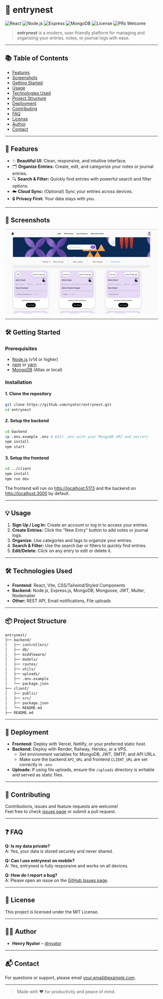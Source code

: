 # 📝 entrynest

![React](https://img.shields.io/badge/React-20232A?style=for-the-badge&logo=react&logoColor=61DAFB)
![Node.js](https://img.shields.io/badge/Node.js-339933?style=for-the-badge&logo=nodedotjs&logoColor=white)
![Express](https://img.shields.io/badge/Express.js-000000?style=for-the-badge&logo=express&logoColor=white)
![MongoDB](https://img.shields.io/badge/MongoDB-4EA94B?style=for-the-badge&logo=mongodb&logoColor=white)
![License](https://img.shields.io/badge/license-MIT-blue.svg?style=for-the-badge)
![PRs Welcome](https://img.shields.io/badge/PRs-welcome-brightgreen.svg?style=for-the-badge)

> **entrynest** is a modern, user-friendly platform for managing and organizing your entries, notes, or journal logs with ease.

---

## 📚 Table of Contents

- [Features](#-features)
- [Screenshots](#-screenshots)
- [Getting Started](#-getting-started)
- [Usage](#-usage)
- [Technologies Used](#-technologies-used)
- [Project Structure](#-project-structure)
- [Deployment](#-deployment)
- [Contributing](#-contributing)
- [FAQ](#-faq)
- [License](#-license)
- [Author](#-author)
- [Contact](#contact)

---

## 🚀 Features

- ✨ **Beautiful UI:** Clean, responsive, and intuitive interface.
- 🗂️ **Organize Entries:** Create, edit, and categorize your notes or journal entries.
- 🔍 **Search & Filter:** Quickly find entries with powerful search and filter options.
- ☁️ **Cloud Sync:** (Optional) Sync your entries across devices.
- 🔒 **Privacy First:** Your data stays with you.

---

## 📸 Screenshots

<!-- Add your screenshots here -->
<p align="center">
  <img src="docs/screenshot1.png" width="600" alt="entrynest screenshot 1"/>
</p>

---

## 🛠️ Getting Started

### Prerequisites

- [Node.js](https://nodejs.org/) (v14 or higher)
- [npm](https://www.npmjs.com/) or [yarn](https://yarnpkg.com/)
- [MongoDB](https://www.mongodb.com/) (Atlas or local)

### Installation

#### 1. Clone the repository

```bash
git clone https://github.com/nyator/entrynest.git
cd entrynest
```

#### 2. Setup the backend

```bash
cd backend
cp .env.example .env # Edit .env with your MongoDB URI and secrets
npm install
npm start
```

#### 3. Setup the frontend

```bash
cd ../client
npm install
npm run dev
```

The frontend will run on [http://localhost:5173](http://localhost:5173) and the backend on [http://localhost:3000](http://localhost:3000) by default.

---

## 💡 Usage

1. **Sign Up / Log In:** Create an account or log in to access your entries.
2. **Create Entries:** Click the "New Entry" button to add notes or journal logs.
3. **Organize:** Use categories and tags to organize your entries.
4. **Search & Filter:** Use the search bar or filters to quickly find entries.
5. **Edit/Delete:** Click on any entry to edit or delete it.

---

## 🛠️ Technologies Used

- **Frontend:** React, Vite, CSS/Tailwind/Styled Components
- **Backend:** Node.js, Express.js, MongoDB, Mongoose, JWT, Multer, Nodemailer
- **Other:** REST API, Email notifications, File uploads

---

## 📦 Project Structure

```
entrynest/
├── backend/
│   ├── controllers/
│   ├── db/
│   ├── middleware/
│   ├── models/
│   ├── routes/
│   ├── utils/
│   ├── uploads/
│   ├── .env.example
│   └── package.json
├── client/
│   ├── public/
│   ├── src/
│   ├── package.json
│   └── README.md
├── README.md
```

---

## 🚀 Deployment

- **Frontend:** Deploy with Vercel, Netlify, or your preferred static host.
- **Backend:** Deploy with Render, Railway, Heroku, or a VPS.  
  - Set environment variables for MongoDB, JWT, SMTP, and API URLs.
  - Make sure the backend `API_URL` and frontend `CLIENT_URL` are set correctly in `.env`.
- **Uploads:** If using file uploads, ensure the `/uploads` directory is writable and served as static files.

---

## 🤝 Contributing

Contributions, issues and feature requests are welcome!  
Feel free to check [issues page](https://github.com/nyator/entrynest/issues) or submit a pull request.

---

## ❓ FAQ

**Q: Is my data private?**  
A: Yes, your data is stored securely and never shared.

**Q: Can I use entrynest on mobile?**  
A: Yes, entrynest is fully responsive and works on all devices.

**Q: How do I report a bug?**  
A: Please open an issue on the [GitHub Issues page](https://github.com/nyator/entrynest/issues).

---

## 📄 License

This project is licensed under the MIT License.

---

## 🙋‍♂️ Author

- **Henry Nyator** – [@nyator](https://github.com/nyator)

---

## 📬 Contact

For questions or support, please email [your.email@example.com](mailto:nyatorhenry@gmail.com).

---

> Made with ❤️ for productivity and peace of mind.
